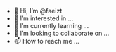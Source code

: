 - 👋 Hi, I’m @faeizt
- 👀 I’m interested in ...
- 🌱 I’m currently learning ...
- 💞️ I’m looking to collaborate on ...
- 📫 How to reach me ...

<!---
faeizt/faeizt is a ✨ special ✨ repository because its `README.md` (this file) appears on your GitHub profile.
You can click the Preview link to take a look at your changes.
--->

